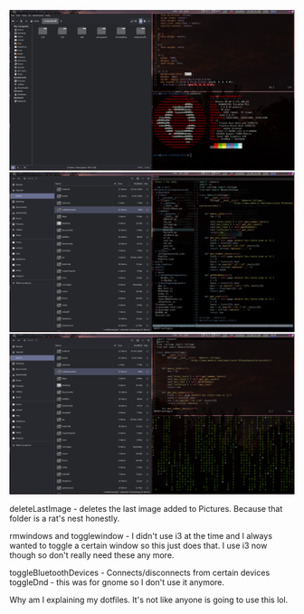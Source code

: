 ![](assets/rice1.png)
![](assets/rice2.png)
![](assets/rice3.png)

deleteLastImage - deletes the last image added to Pictures. 
Because that folder is a rat's nest honestly.

rmwindows and togglewindow - I didn't use i3 at the time
and I always wanted to toggle a certain window so this
just does that. I use i3 now though so don't really need these any more.

toggleBluetoothDevices - Connects/disconnects from certain devices
toggleDnd - this was for gnome so I don't use it anymore.

Why am I explaining my dotfiles. It's not like anyone is going to use this lol.
